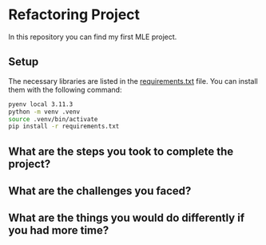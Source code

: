 # Refactoring Project

In this repository you can find my first MLE project.

## Setup

The necessary libraries are listed in the [requirements.txt](./requirements.txt) file. You can install them with the following command:

```bash
pyenv local 3.11.3
python -m venv .venv
source .venv/bin/activate
pip install -r requirements.txt
```

## What are the steps you took to complete the project?
## What are the challenges you faced?

## What are the things you would do differently if you had more time?